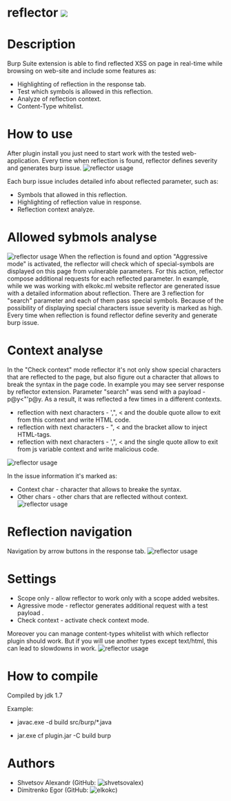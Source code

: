 # reflector ![](https://github.com/elkokc/reflector/blob/master/screenshot/release-v1.0-blue.svg)


# Description
Burp Suite extension is able to find reflected XSS on page in real-time while browsing on web-site and include some features as:
* Highlighting of reflection in the response tab.
* Test which symbols is allowed in this reflection.
* Analyze  of reflection context.
* Content-Type whitelist.
 
 
 # How to use
After plugin install you just need to start work with the tested web-application. Every time when reflection is found, reflector defines severity and generates burp issue.
![reflector usage](https://github.com/elkokc/reflector/blob/master/screenshot/reflector_demo1.gif)

Each burp issue includes detailed info about reflected parameter, such as:
* Symbols that allowed in this reflection.
* Highlighting of reflection value in response.
* Reflection context analyze.

# Allowed sybmols analyse
![reflector usage](https://github.com/elkokc/reflector/blob/master/screenshot/symbols_analyse.png)
When the reflection is found and option "Aggressive mode" is activated, the reflector will check which of special-symbols are displayed on this page from vulnerable parameters. For this action, reflector compose additional requests for each reflected parameter. In example, while we was working with elkokc.ml website reflector are generated issue with a detailed information about reflection. There are 3 reflection for "search" parameter and each of them pass special symbols. Because of the possibility of displaying special characters issue severity is marked as high. Every time when reflection is found reflector define severity and generate burp issue.

# Context analyse
In the "Check context" mode  reflector it's not only show special characters that are reflected to the page, but also figure out a character that allows to break the syntax in the page code. In example you may see server response by reflector extension. Parameter "search" was send with a payload  - p@y<"'p@y. As a result, it was reflected a few times in a different contexts. 
* reflection with next characters - ',", <  and the double quote  allow to exit from this context and write HTML code.
* reflection with next characters - ", <  and the bracket allow to inject HTML-tags. 
* reflection with next characters -  ',", < and the single quote allow to exit from js variable context and write malicious code.

![reflector usage](https://github.com/elkokc/reflector/blob/master/screenshot/aggressivemode_context.png)

In the issue information it's marked as: 
* Context char - character that allows to breake the syntax.
* Other chars - other chars that are reflected without context.
![reflector usage](https://github.com/elkokc/reflector/blob/master/screenshot/aggressivemode_context_burp.png)

# Reflection navigation
Navigation by arrow buttons in the response tab.
![reflector usage](https://github.com/elkokc/reflector/blob/master/screenshot/navigation.gif)

# Settings
* Scope only - allow reflector to work only with a scope added websites.
* Agressive mode - reflector generates additional request with a test payload .
* Check context - activate check context mode.

Moreover you can manage content-types whitelist with which  reflector plugin should work. But if you will use another types except text/html,  this can lead to slowdowns in work.
![reflector usage](https://github.com/elkokc/reflector/blob/master/screenshot/settings.png)

# How to compile
Compiled by jdk 1.7

Example:

* javac.exe -d build src/burp/*.java

* jar.exe cf plugin.jar -C build burp

# Authors
* Shvetsov Alexandr (GitHub: ![shvetsovalex](https://github.com/shvetsovalex))
* Dimitrenko Egor (GitHub: ![elkokc](https://github.com/elkokc))
